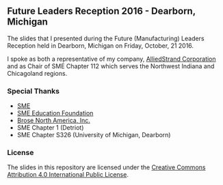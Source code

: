 ## Future Leaders Reception 2016 - Dearborn, Michigan

The slides that I presented during the Future (Manufacturing) Leaders Reception
held in Dearborn, Michigan on Friday, October, 21 2016.

I spoke as both a representative of my company, [AlliedStrand Corporation](www.alliedstrand.com)
and as Chair of SME Chapter 112 which serves the Northwest Indiana and Chicagoland
regions.

### Special Thanks

* [SME](www.sme.org)
* [SME Education Foundation](http://www.smeef.org/)
* [Brose North America, Inc.](http://www.brose.com/en/)
* SME Chapter 1 (Detriot)
* SME Chapter S326 (University of Michigan, Dearborn)

### License

The slides in this repository are licensed under
the [Creative Commons Attribution 4.0 International Public License](https://creativecommons.org/licenses/by/4.0/legalcode).